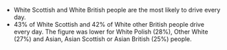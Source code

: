 * White Scottish and White British people are the most likely to drive every day.
* 43% of White Scottish and 42% of White other British people drive every day. The figure was lower for White Polish (28%), Other White (27%) and Asian, Asian Scottish or Asian British (25%) people.



 

